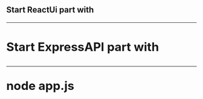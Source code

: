 <H2>Start ReactUi part with <hr><npm start</H2>
<H2>Start ExpressAPI part with <hr>node app.js</H2>
